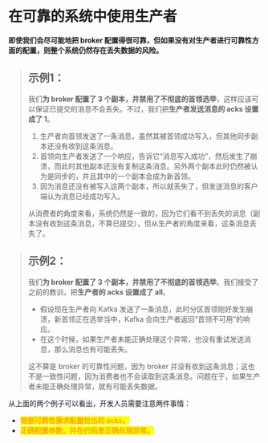 # 在可靠的系统中使用生产者

**即使我们会尽可能地把 broker 配置得很可靠，但如果没有对生产者进行可靠性方面的配置，则整个系统仍然存在丢失数据的风险。**

> ## 示例1：
>
> 我们**为 broker 配置了 3 个副本，并禁用了不彻底的首领选举**，这样应该可以保证已提交的消息不会丢失。不过，我们把**生产者发送消息的 acks 设置成了 1**。
>
> 1. 生产者向首领发送了一条消息，虽然其被首领成功写入，但其他同步副本还没有收到这条消息。
> 2. 首领向生产者发送了一个响应，告诉它“消息写入成功”，然后发生了崩溃，而此时其他副本还没有复制这条消息。另外两个副本此时仍然被认为是同步的，并且其中的一个副本会成为新首领。
> 3. 因为消息还没有被写入这两个副本，所以就丢失了，但发送消息的客户端认为消息已经成功写入。
>
> 从消费者的角度来看，系统仍然是一致的，因为它们看不到丢失的消息（副本没有收到这条消息，不算已提交），但从生产者的角度来看，这条消息丢失了。

> ## 示例2：
>
> 我们**为 broker 配置了 3 个副本，并禁用了不彻底的首领选举**。我们接受了之前的教训，把**生产者的 acks 设置成了 all**。
>
> * 假设现在生产者向 Kafka 发送了一条消息，此时分区首领刚好发生崩溃，新首领正在选举当中，Kafka 会向生产者返回“首领不可用”的响应。
> * 在这个时候，如果生产者未能正确处理这个异常，也没有重试发送消息，那么消息也有可能丢失。
>
> 这不算是 broker 的可靠性问题，因为 broker 并没有收到这条消息；这也不是一致性问题，因为消费者也不会读取到这条消息。问题在于，如果生产者未能正确处理异常，就有可能丢失数据。

从上面的两个例子可以看出，开发人员需要注意两件事情：

* <mark style="color:orange;">**根据可靠性需求配置恰当的 acks。**</mark>
* <mark style="color:orange;">**正确配置参数，并在代码里正确处理异常。**</mark>

